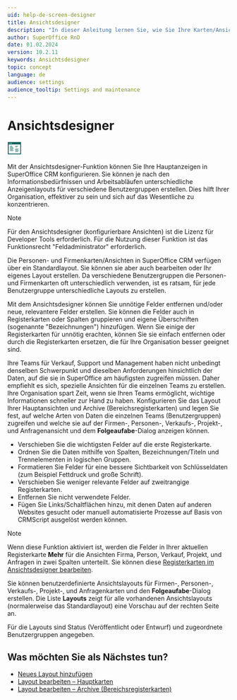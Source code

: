 ```yaml
---
uid: help-de-screen-designer
title: Ansichtsdesigner
description: "In dieser Anleitung lernen Sie, wie Sie Ihre Karten/Ansichten konfigurieren."
author: SuperOffice RnD
date: 01.02.2024
version: 10.2.11
keywords: Ansichtsdesigner
topic: concept
language: de
audience: settings
audience_tooltip: Settings and maintenance
---
```


# Ansichtsdesigner

![Symbol][img1]

Mit der Ansichtsdesigner-Funktion können Sie Ihre Hauptanzeigen in SuperOffice CRM konfigurieren. Sie können je nach den Informationsbedürfnissen und Arbeitsabläufen unterschiedliche Anzeigenlayouts für verschiedene Benutzergruppen erstellen. Dies hilft Ihrer Organisation, effektiver zu sein und sich auf das Wesentliche zu konzentrieren.

> [!NOTE]
> Für den Ansichtsdesigner (konfigurierbare Ansichten) ist die Lizenz für Developer Tools erforderlich. Für die Nutzung dieser Funktion ist das Funktionsrecht "Feldadministrator" erforderlich.

Die Personen- und Firmenkarten/Ansichten in SuperOffice CRM verfügen über ein Standardlayout. Sie können sie aber auch bearbeiten oder Ihr eigenes Layout erstellen. Da verschiedene Benutzergruppen die Personen- und Firmenkarten oft unterschiedlich verwenden, ist es ratsam, für jede Benutzergruppe unterschiedliche Layouts zu erstellen.

Mit dem Ansichtsdesigner können Sie unnötige Felder entfernen und/oder neue, relevantere Felder erstellen. Sie können die Felder auch in Registerkarten oder Spalten gruppieren und eigene Überschriften (sogenannte "Bezeichnungen") hinzufügen. Wenn Sie einige der Registerkarten für unnötig erachten, können Sie sie einfach entfernen oder durch die Registerkarten ersetzen, die für Ihre Organisation besser geeignet sind.

Ihre Teams für Verkauf, Support und Management haben nicht unbedingt denselben Schwerpunkt und dieselben Anforderungen hinsichtlich der Daten, auf die sie in SuperOffice am häufigsten zugreifen müssen. Daher empfiehlt es sich, spezielle Ansichten für die einzelnen Teams zu erstellen. Ihre Organisation spart Zeit, wenn sie Ihren Teams ermöglicht, wichtige Informationen schneller zur Hand zu haben. Konfigurieren Sie das Layout Ihrer Hauptansichten und Archive (Bereichsregisterkarten) und legen Sie fest, auf welche Arten von Daten die einzelnen Teams (Benutzergruppen) zugreifen und welche sie auf der Firmen-, Personen-, Verkaufs-, Projekt-, und Anfragenansicht und dem **Folgeaufabe**-Dialog anzeigen können.

* Verschieben Sie die wichtigsten Felder auf die erste Registerkarte.
* Ordnen Sie die Daten mithilfe von Spalten, Bezeichnungen/Titeln und Trennelementen in logischen Gruppen.
* Formatieren Sie Felder für eine bessere Sichtbarkeit von Schlüsseldaten (zum Beispiel Fettdruck und große Schrift).
* Verschieben Sie weniger relevante Felder auf zweitrangige Registerkarten.
* Entfernen Sie nicht verwendete Felder.
* Fügen Sie Links/Schaltflächen hinzu, mit denen Daten auf anderen Websites gesucht oder manuell automatisierte Prozesse auf Basis von CRMScript ausgelöst werden können.

> [!NOTE]
> Wenn diese Funktion aktiviert ist, werden die Felder in Ihrer aktuellen Registerkarte **Mehr** für die Ansichten Firma, Person, Verkauf, Projekt, und Anfragen in zwei Spalten unterteilt. Sie können diese [Registerkarten im Ansichtsdesigner bearbeiten][1].

Sie können benutzerdefinierte Ansichtslayouts für Firmen-, Personen-, Verkaufs-, Projekt-, und Anfragenkarten und den **Folgeaufabe**-Dialog erstellen. Die Liste **Layouts** zeigt für alle vorhandenen Ansichtslayouts (normalerweise das Standardlayout) eine Vorschau auf der rechten Seite an.

Für die Layouts sind Status (Veröffentlicht oder Entwurf) und zugeordnete Benutzergruppen angegeben.

## Was möchten Sie als Nächstes tun?

* [Neues Layout hinzufügen][2]
* [Layout bearbeiten – Hauptkarten][1]
* [Layout bearbeiten – Archive (Bereichsregisterkarten)][3]

<!-- Referenced links -->
[1]: edit-layout.md
[2]: add-layout.md
[3]: working-with-archives.md

<!-- Referenced images -->
[img1]: ../../../../../common/icons/nav-admin-confscreen-active-h32.png
